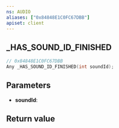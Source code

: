 ```yaml
---
ns: AUDIO
aliases: ["0x84848E1C0FC67DBB"]
apiset: client
---
```

## _HAS_SOUND_ID_FINISHED

```c
// 0x84848E1C0FC67DBB
Any _HAS_SOUND_ID_FINISHED(int soundId);
```


## Parameters
* **soundId**:

## Return value

